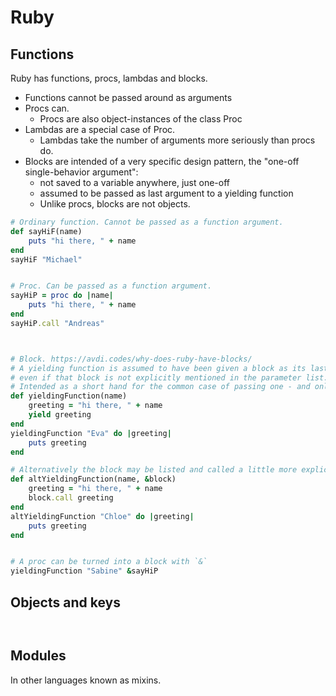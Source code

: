 # Ruby

## Functions
Ruby has functions, procs, lambdas and blocks.
- Functions cannot be passed around as arguments
- Procs can.
  - Procs are also object-instances of the class Proc
- Lambdas are a special case of Proc.
  - Lambdas take the number of arguments more seriously than procs do.
- Blocks are intended of a very specific design pattern, the "one-off single-behavior argument":
  - not saved to a variable anywhere, just one-off
  - assumed to be passed as last argument to a yielding function
  - Unlike procs, blocks are not objects.

```ruby
# Ordinary function. Cannot be passed as a function argument.
def sayHiF(name)
    puts "hi there, " + name
end
sayHiF "Michael"


# Proc. Can be passed as a function argument.
sayHiP = proc do |name|
    puts "hi there, " + name
end
sayHiP.call "Andreas"



# Block. https://avdi.codes/why-does-ruby-have-blocks/ 
# A yielding function is assumed to have been given a block as its last parameter,
# even if that block is not explicitly mentioned in the parameter list.
# Intended as a short hand for the common case of passing one - and only one - function as a parameter.
def yieldingFunction(name)
    greeting = "hi there, " + name
    yield greeting
end
yieldingFunction "Eva" do |greeting|
    puts greeting
end

# Alternatively the block may be listed and called a little more explicitly.
def altYieldingFunction(name, &block)
    greeting = "hi there, " + name
    block.call greeting
end
altYieldingFunction "Chloe" do |greeting|
    puts greeting
end


# A proc can be turned into a block with `&`
yieldingFunction "Sabine" &sayHiP
```

## Objects and keys
```ruby



```


## Modules
In other languages known as mixins.
